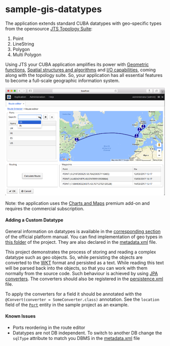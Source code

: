 # sample-gis-datatypes

The application extends standard CUBA datatypes with geo-specific types from the opensource [JTS Topology Suite](https://en.wikipedia.org/wiki/JTS_Topology_Suite):

1. Point
2. LineString
3. Polygon
4. Multi Polygon 

Using JTS your CUBA application amplifies its power with [Geometric functions](https://en.wikipedia.org/wiki/JTS_Topology_Suite#Geometric_functions), [Spatial structures and algorithms](https://en.wikipedia.org/wiki/JTS_Topology_Suite#Spatial_structures_and_algorithms) and [I/O capabilities](https://en.wikipedia.org/wiki/JTS_Topology_Suite#I.2FO_capabilities), coming along with the topology suite. So, your application has all essential features to become a full-scale geographic information system.

![screenshot](https://github.com/aleksey-stukalov/sample-gis-datatypes/blob/master/screenshots/sample-gis-screenshot.png)

Note: the application uses the [Charts and Maps](https://www.cuba-platform.com/add-ons) premium add-on and requires the commercial subscription.

#### Adding a Custom Datatype

General information on datatypes is available in the [corresponding section](https://doc.cuba-platform.com/manual-latest/datatype.html) of the official platform manual. You can find implementation of geo types in [this folder](https://github.com/aleksey-stukalov/sample-gis-datatypes/tree/master/modules/global/src/com/company/cruisesample/gis/datatypes) of the project. They are also declared in the [metadata.xml](https://github.com/aleksey-stukalov/sample-gis-datatypes/blob/master/modules/global/src/com/company/cruisesample/metadata.xml) file.

This project demonstrates the process of storing and reading a complex datatype such as geo objects. So, while persisting the objects are converted to the [WKT](https://en.wikipedia.org/wiki/Well-known_text) format and persisted as a text. While reading this text will be parsed back into the objects, so that you can work with them normally from the source code. Such behaviour is achieved by using [JPA converters](https://github.com/aleksey-stukalov/sample-gis-datatypes/tree/master/modules/global/src/com/company/cruisesample/gis/converters). The converters should also be registered in the [persistence.xml](https://github.com/aleksey-stukalov/sample-gis-datatypes/blob/master/modules/global/src/com/company/cruisesample/persistence.xml) file.

To apply the converters for a field it should be annotated with the ```@Convert(converter = SomeConverter.class)``` annotation. See the ```location``` field of the [```Port```](https://github.com/aleksey-stukalov/sample-gis-datatypes/blob/master/modules/global/src/com/company/cruisesample/entity/Port.java) entity in the sample project as an example.

#### Known Issues

- Ports reordering in the route editor
- Datatypes are not DB independent. To switch to another DB change the ```sqlType``` attribute to match you DBMS in the [metadata.xml](https://github.com/aleksey-stukalov/sample-gis-datatypes/blob/master/modules/global/src/com/company/cruisesample/metadata.xml) file